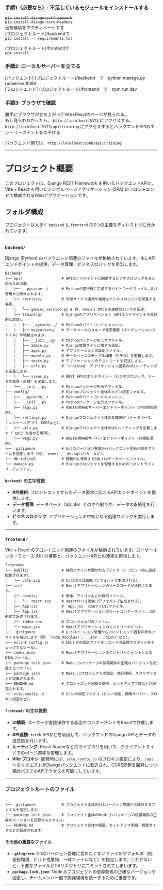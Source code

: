 ### 手順1（必要なら）: 不足しているモジュールをインストールする

~~`pip install djangorestframework`~~  
~~`pip install django-cors-headers`~~  
仮想環境をアクティベートする  
(プロジェクトルート)/backendで  
`pip install -r requirements.txt`  

(プロジェクトルート)/frontendで  
`npm install`  

### 手順2: ローカルサーバーを立てる
[バックエンド] (プロジェクトルート)/backend　で　python manage.py runserver 8080    
[フロントエンド] (プロジェクトルート)/frontend　で　npm run dev

### 手順3: ブラウザで確認
勝手にブラウザが立ち上がってVite+Reactのページが見られる。  
もし見られなかったら、
`http://localhost:5173` にアクセスする。  
`http://localhost:5173/api/training` にアクセスするとバックエンドAPIのエントリーポイントをのぞける  

バックエンド側では　`http://localhost:8080/api/training`  

---

# プロジェクト概要

このプロジェクトは、Django REST Framework を用いたバックエンドAPIと、Vite + React を用いたシングルページアプリケーション (SPA) のフロントエンドで構成されるWebアプリケーションです。

## フォルダ構成

プロジェクトは大きく `backend` と `frontend` の2つの主要なディレクトリに分かれています。

---

### `backend/`

Django (Python) のバックエンド関連のファイルが格納されています。主にAPIエンドポイントの提供、データ管理、ビジネスロジックを担当します。

```
backend/
├── api/                  # APIエンドポイントと関連するビジネスロジックをまとめるための層。
│   ├── __pycache__/      # Pythonが実行時に生成するバイトコードファイル。Git管理から除外されます。
│   ├── services/         # 外部サービス連携や複雑なビジネスロジックを配置する場所。
│   │   └── gemini_service.py # 例: Gemini APIとの連携ロジックを記述。
│   ├── training/         # Djangoのアプリケーション（APIエンドポイントの具体的な実装）。
│   │   ├── __pycache__/  # Pythonのバイトコードキャッシュ。
│   │   ├── migrations/   # データベースのスキーマ変更履歴（マイグレーションファイル）が格納されます。
│   │   ├── __init__.py   # Pythonパッケージを示すファイル。
│   │   ├── admin.py      # Django管理サイトに関する設定。
│   │   ├── apps.py       # アプリケーションの設定ファイル。
│   │   ├── models.py     # データベースのテーブル構造（モデル）を定義します。
│   │   ├── tests.py      # アプリケーションのテストコードを記述します。
│   │   ├── urls.py       # `training` アプリケーション固有のURLルーティングを定義します。
│   │   └── views.py      # REST APIのエンドポイント（ビジネスロジック、データの取得・処理）を定義します。
│   └── __init__.py       # Pythonパッケージを示すファイル。
├── config/               # Djangoプロジェクト全体のメイン設定フォルダ。
│   ├── __pycache__/      # Pythonのバイトコードキャッシュ。
│   ├── __init__.py       # Pythonパッケージを示すファイル。
│   ├── asgi.py           # ASGI互換Webサーバーエントリーポイント（非同期処理用）。
│   ├── settings.py       # Djangoプロジェクト全体の各種設定（データベース、インストールアプリ、CORSなど）。
│   ├── urls.py           # Djangoプロジェクト全体のURLルーティングを定義します（`api/`を含める場所）。
│   └── wsgi.py           # WSGI互換Webサーバーエントリーポイント（同期処理用）。
├── .gitignore            # Gitのバージョン管理からバックエンド固有の除外ファイルを指定します（例: `venv/`, `db.sqlite3` など）。
├── db.sqlite3            # 開発中に使用するSQLiteデータベースファイル。
└── manage.py             # Djangoプロジェクトを管理するためのコマンドラインユーティリティ。
```

#### `backend/` の主な役割

* **API提供**: フロントエンドからのデータ要求に応えるAPIエンドポイントを提供します。
* **データ管理**: データベース（SQLite）とのやり取りや、データの永続化を行います。
* **ビジネスロジック**: アプリケーションの中核となる処理ロジックを実行します。

---

### `frontend/`

Vite + React のフロントエンド関連のファイルが格納されています。ユーザーインターフェース (UI) の構築と、バックエンドAPIとの連携を担当します。

```
frontend/
├── public/               # 静的ファイルが置かれるディレクトリ（ビルド時に直接配信されます）。
│   └── vite.svg          # Viteのロゴ画像（デフォルトで生成される）。
├── src/                  # Reactアプリケーションのソースコードが格納されます。
│   ├── assets/           # 画像、アイコンなどの静的リソース。
│   │   └── react.svg     # Reactのロゴ画像（デフォルトで生成される）。
│   ├── App.css           # `App.jsx` に紐づくCSSファイル。
│   ├── App.jsx           # Reactアプリケーションのルートコンポーネント。JSX形式で記述されます。
│   ├── index.css         # グローバルなCSSファイル。
│   └── main.jsx          # Reactアプリケーションのエントリーポイント。
├── .gitignore            # Gitのバージョン管理からフロントエンド固有の除外ファイルを指定します（例: `node_modules/`, `.env`, `dist/`など）。
├── eslint.config.js      # ESLintの設定ファイル（コードの品質やスタイルをチェックするツール）。
├── index.html            # ReactアプリケーションのエントリーポイントとなるHTMLファイル。
├── package-lock.json     # Node.jsパッケージの依存関係の正確なバージョンを記録するファイル。
├── package.json          # Node.jsプロジェクトの設定、依存関係、スクリプトなどが定義されます。
├── README.md             # フロントエンド固有の説明、セットアップ手順などが記述されます。
└── vite.config.js        # Viteの設定ファイル（ビルド設定、開発サーバー、プロキシ設定など）。
```

#### `frontend/` の主な役割

* **UI構築**: ユーザーが直接操作する画面やコンポーネントをReactで作成します。
* **API連携**: `fetch` APIなどを利用して、バックエンドのDjango APIとデータの送受信を行います。
* **ルーティング**: React Routerなどのライブラリを用いて、クライアントサイドでのページ遷移を管理します。
* **Vite プロキシ**: 開発時には、`vite.config.js` のプロキシ設定により、`/api` へのリクエストがDjangoバックエンドに転送され、CORS問題を回避しつつ相対パスでのAPIアクセスを可能にしています。

---

### プロジェクトルートのファイル

```
.
├── .gitignore            # プロジェクト全体のGitバージョン管理から除外するファイルを指定します。
├── package-lock.json     # プロジェクト全体のNode.jsパッケージの依存関係の正確なバージョンを記録するファイル。
└── README.md             # プロジェクト全体の概要、セットアップ手順、開発ガイドなどが記述されます。
```

#### その他の重要なファイル

* **`.gitignore`**: Gitのバージョン管理に含めたくないファイルやフォルダ（例: 仮想環境、ビルド成果物、一時ファイルなど）を指定します。これがないと、不要なファイルがGitリポジトリにコミットされてしまいます。
* **`package-lock.json`**: Node.jsプロジェクトの依存関係の正確なバージョンを固定し、チームメンバー間で開発環境を統一するために重要です。

---